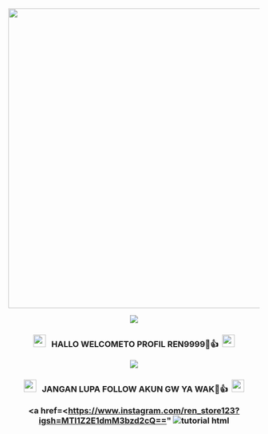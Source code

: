 </head>
<body><center><br>
<body oncontextmenu='return false;' onkeydown='return false;' onmousedown='return false;'>
<div id='font' align="center">
<div id=''>
<br>
<img src="https://b.top4top.io/s_3057kmatn0.jpg"width="550"height="600">

<!-- Github README -->

<p align="center"><img src="https://img.shields.io/badge/I Am %20REN9999- Skill Pemula-green?colorA=%23ff0000&colorB=%23017e40&style=flat-square">

</i></b></h3>
<h3 align="center">
  <img src="https://emoji.discord.st/emojis/768b108d-274f-4f44-a634-8477b16efce7.gif" width="25">
  &nbsp; HALLO WELCOMETO PROFIL REN9999🗿👍&nbsp;
  <img src="https://emoji.discord.st/emojis/768b108d-274f-4f44-a634-8477b16efce7.gif" width="25">

<!-- Github README -->

<p align="center"><img src="https://img.shields.io/badge/🗿 %20👍-green?colorA=%23ff0000&colorB=%23017e40&style=flat-square">

</i></b></h3>
<h3 align="center">
  <img src="https://emoji.discord.st/emojis/768b108d-274f-4f44-a634-8477b16efce7.gif" width="25">
  &nbsp; JANGAN LUPA FOLLOW AKUN GW YA WAK🗿👍&nbsp;
  <img src="https://emoji.discord.st/emojis/768b108d-274f-4f44-a634-8477b16efce7.gif" width="25">

<a href=<https://www.instagram.com/ren_store123?igsh=MTI1Z2E1dmM3bzd2cQ=="
<img src="https://telegra.ph/file/a3b1bde29d9d71e06ec67.jpg" alt="tutorial html">
